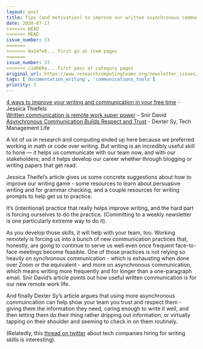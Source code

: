 ```yaml
---
layout: post
title: Tips (and motivation) to improve our written asynchronous communication
date: 2020-07-17
<<<<<<< HEAD
<<<<<<< HEAD
issue_number: 33
=======
>>>>>>> 0a34fe0... First go at item pages
=======
issue_number: 33
>>>>>>> c1d069a... First pass at category pages
original_url: https://www.researchcomputingteams.org/newsletter_issues/0033
tags: ['documentation_writing', 'communications_tools']
priority: 3
---
```


<!-- markdownlint-disable MD033 -->
<!-- markdownlint-disable MD041 -->
<!-- markdownlint-disable MD049 -->

[4 ways to improve your writing and communication in your free time](https://www.fastcompany.com/90525565/4-ways-to-improve-your-writing-and-communication-in-your-free-time) -  Jessica Thiefels<br/>
[Written communication is remote work super power](https://snir.dev/blog/remote-async-communication/) - Snir David<br/>
[Asynchronous Communication Builds Respect and Trust](https://techmanagement.life/2020/06/22/asynchronous-communication-builds-respect-and-trust/) - Dexter Sy, Tech Management Life

A lot of us in research and computing ended up here because we preferred working in math or code over writing.  But writing is an incredibly useful skill to hone — it helps us communicate with our team now, and with our stakeholders; and it helps develop our career whether through blogging or writing papers that get read.

Jessica Theifel’s article gives us some concrete suggestions about how to improve our writing game - some resources to learn about persuasive writing and for grammar checking, and a couple resources for writing prompts to help get us to practice.

It’s (intentional) practice that really helps improve writing, and the hard part is forcing ourselves to do the practice.  (Committing to a weekly newsletter is one particularly extreme way to do it).

As you develop those skills, it will help with your team, too.  Working remotely is forcing us into a bunch of new communication practices that, honestly, are going to continue to serve us well even once frequent face-to-face meetings become feasible.  One of those practices is not relying so heavily on synchronous communication - which is exhausting when done over Zoom or the equivalent - and more on asynchronous communication, which means writing more frequently and for longer than a one-paragraph email.  Snir David’s article points out how useful written communication is for our new remote work life.

And finally Dexter Sy’s article argues that using more asynchronous commuincation can help show your team you trust and respect them - giving them the information they need, caring enough to write it well, and then letting them do their thing rather dripping out information, or virtually tapping on their shoulder and seeming to check in on them routinely.

(Relatedly, this [thread on twitter](https://mobile.twitter.com/lethain/status/1278365324732030976) about tech companies hiring for writing skills is interesting).